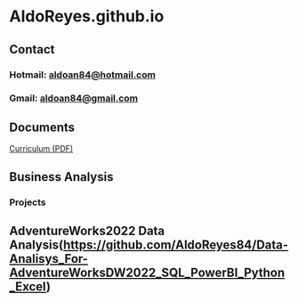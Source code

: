 # AldoReyes.github.io

## Contact
### Hotmail: aldoan84@hotmail.com
### Gmail: aldoan84@gmail.com

## Documents
 [Curriculum (PDF)](/Assets/files/Aldo_Reyes_CV.pdf)

## Business Analysis
### Projects

## AdventureWorks2022 Data Analysis(https://github.com/AldoReyes84/Data-Analisys_For-AdventureWorksDW2022_SQL_PowerBI_Python_Excel)

